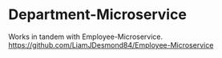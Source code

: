 # Department-Microservice
Works in tandem with Employee-Microservice.
https://github.com/LiamJDesmond84/Employee-Microservice
